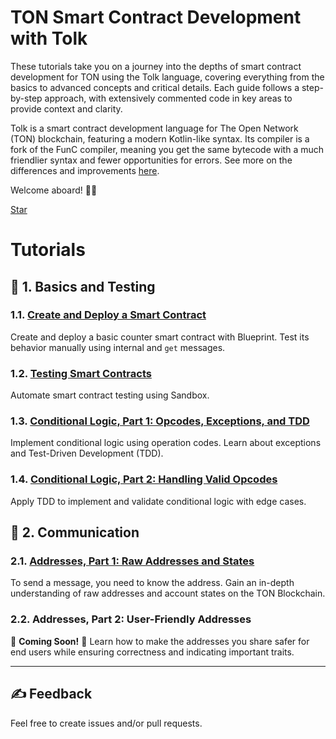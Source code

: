 # TON Smart Contract Development with Tolk

These tutorials take you on a journey into the depths of smart contract development for TON using the Tolk language, covering everything from the basics to advanced concepts and critical details. Each guide follows a step-by-step approach, with extensively commented code in key areas to provide context and clarity.

Tolk is a smart contract development language for The Open Network (TON) blockchain, featuring a modern Kotlin-like syntax. Its compiler is a fork of the FunC compiler, meaning you get the same bytecode with a much friendlier syntax and fewer opportunities for errors. See more on the differences and improvements [here](https://docs.ton.org/v3/documentation/smart-contracts/tolk/tolk-vs-func/in-detail).

Welcome aboard! 🏴‍☠️

<!-- Place this tag where you want the button to render. -->
<a class="github-button" href="https://github.com/dankorotin/ton-tutorials" data-color-scheme="no-preference: light; light: light; dark: dark;" data-icon="octicon-star" data-size="large" aria-label="Star dankorotin/ton-tutorials on GitHub">Star</a>

# Tutorials

## 👶 1. Basics and Testing

### 1.1. [Create and Deploy a Smart Contract](1-1-create-smart-contract/README.md)

Create and deploy a basic counter smart contract with Blueprint. Test its behavior manually using internal and `get` messages.

### 1.2. [Testing Smart Contracts](1-2-tests/README.md)

Automate smart contract testing using Sandbox.

### 1.3. [Conditional Logic, Part 1: Opcodes, Exceptions, and TDD](1-3-opcodes-and-tdd-1/README.md)

Implement conditional logic using operation codes. Learn about exceptions and Test-Driven Development (TDD).

### 1.4. [Conditional Logic, Part 2: Handling Valid Opcodes](1-4-opcodes-and-tdd-2/README.md)

Apply TDD to implement and validate conditional logic with edge cases.

## 👦 2. Communication

### 2.1. [Addresses, Part 1: Raw Addresses and States](2-1-addresses-and-states-1/README.md)

To send a message, you need to know the address. Gain an in-depth understanding of raw addresses and account states on the TON Blockchain.

### 2.2. Addresses, Part 2: User-Friendly Addresses

🚧 **Coming Soon!** 🚧 Learn how to make the addresses you share safer for end users while ensuring correctness and indicating important traits.

---

## ✍️ Feedback

Feel free to create issues and/or pull requests.